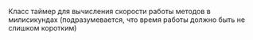 Класс таймер для вычисления скорости работы методов в милисикундах (подразумевается, что время работы должно быть не слишком коротким)
